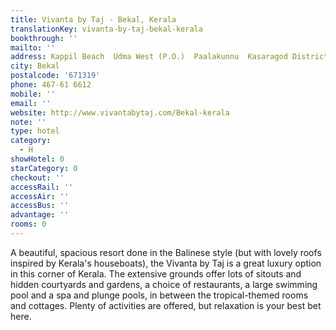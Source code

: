 ```yaml
---
title: Vivanta by Taj - Bekal, Kerala
translationKey: vivanta-by-taj-bekal-kerala
bookthrough: ''
mailto: ''
address: Kappil Beach  Udma West (P.O.)  Paalakunnu  Kasaragod District
city: Bekal
postalcode: '671319'
phone: 467-61 6612
mobile: ''
email: ''
website: http://www.vivantabytaj.com/Bekal-kerala
note: ''
type: hotel
category:
  - H
showHotel: 0
starCategory: 0
checkout: ''
accessRail: ''
accessAir: ''
accessBus: ''
advantage: ''
rooms: 0
---
```

A beautiful, spacious resort done in the Balinese style (but with lovely roofs inspired by Kerala's houseboats), the Vivanta by Taj is a great luxury option in this corner of Kerala. The extensive grounds offer lots of sitouts and hidden courtyards and gardens, a choice of restaurants, a large swimming pool and a spa and plunge pools, in between the tropical-themed rooms and cottages. Plenty of activities are offered, but relaxation is your best bet here.
